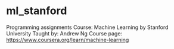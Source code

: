 # ml_stanford
Programming assignments
Course: Machine Learning by Stanford University
Taught by: Andrew Ng
Course page: https://www.coursera.org/learn/machine-learning
